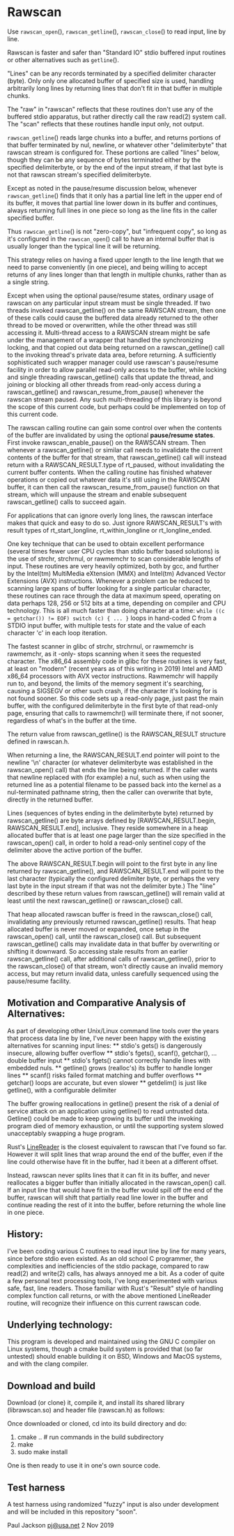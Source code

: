 # Rawscan

Use `rawscan_open`(), `rawscan_getline`(), `rawscan_close`() to read
input, line by line.

Rawscan is faster and safer than "Standard IO" stdio buffered input
routines or other alternatives such as `getline`().

"Lines" can be any records terminated by a specified delimiter
character (byte).  Only only one allocated buffer of specified size
is used, handling arbitrarily long lines by returning lines that
don't fit in that buffer in multiple chunks.

The "raw" in "rawscan" reflects that these routines don't use any
of the buffered stdio apparatus, but rather directly call the raw
read(2) system call.  The "scan" reflects that these routines handle
input only, not output.

`rawscan_getline`() reads large chunks into a buffer, and returns
portions of that buffer terminated by nul, newline, or whatever
other "delimiterbyte" that rawscan stream is configured for.
These portions are called "lines" below, though they can be any
sequence of bytes terminated either by the specified delimiterbyte,
or by the end of the input stream, if that last byte is not that
rawscan stream's specified delimiterbyte.

Except as noted in the pause/resume discussion below, whenever
`rawscan_getline`() finds that it only has a partial line left in the
upper end of its buffer, it moves that partial line lower down in
its buffer and continues, always returning full lines in one piece
so long as the line fits in the caller specified buffer.

Thus `rawscan_getline`() is not "zero-copy", but "infrequent copy",
so long as it's configured in the `rawscan_open`() call to have an
internal buffer that is usually longer than the typical line it
will be returning.

This strategy relies on having a fixed upper length to the line
length that we need to parse conveniently (in one piece), and being
willing to accept returns of any lines longer than that length in
multiple chunks, rather than as a single string.

Except when using the optional pause/resume states, ordinary usage
of rawscan on any particular input stream must be single threaded.
If two threads invoked rawscan_getline() on the same RAWSCAN stream,
then one of these calls could cause the buffered data already
returned to the other thread to be moved or overwritten, while
the other thread was still accessing it.  Multi-thread access to
a RAWSCAN stream might be safe under the management of a wrapper
that handled the synchronizing locking, and that copied out data
being returned on a rawscan_getline() call to the invoking thread's
private data area, before returning.  A sufficiently sophisticated
such wrapper manager could use rawscan's pause/resume facility
in order to allow parallel read-only access to the buffer, while
locking and single threading rawscan_getline() calls that update the
thread, and joining or blocking all other threads from read-only
access during a rawscan_getline() and rawscan_resume_from_pause()
whenever the rawscan stream paused.  Any such multi-threading of
this library is beyond the scope of this current code, but perhaps
could be implemented on top of this current code.

The rawscan calling routine can gain some control over when the
contents of the buffer are invalidated by using the optional
**pause/resume states**.  First invoke rawscan_enable_pause() on
the RAWSCAN stream.  Then whenever a rawscan_getline() or similar
call needs to invalidate the current contents of the buffer for
that stream, that rawscan_getline() call will instead return with a
RAWSCAN_RESULT.type of rt_paused, without invalidating the current
buffer contents.  When the calling routine has finished whatever
operations or copied out whatever data it's still using in the
RAWSCAN buffer, it can then call the rawscan_resume_from_pause()
function on that stream, which will unpause the stream and enable
subsequent rawscan_getline() calls to succeed again.

For applications that can ignore overly long lines, the rawscan
interface makes that quick and easy to do so.  Just ignore
RAWSCAN_RESULT's with result types of rt_start_longline,
rt_within_longline or rt_longline_ended.

One key technique that can be used to obtain excellent performance
(several times fewer user CPU cycles than stdio buffer based
solutions) is the use of strchr, strchrnul, or rawmemchr to scan
considerable lengths of input. These routines are very heavily
optimized, both by gcc, and further by the Intel(tm) MultiMedia
eXtension (MMX) and Intel(tm) Advanced Vector Extensions (AVX)
instructions. Whenever a problem can be reduced to scanning large
spans of buffer looking for a single particular character, these
routines can race through the data at maximum speed, operating on
data perhaps 128, 256 or 512 bits at a time, depending on compiler
and CPU technology.  This is all much faster than doing character
at a time:
     `while ((c = getchar()) != EOF) switch (c) { ... }`
loops in hand-coded C from a STDIO input buffer, with multiple tests
for state and the value of each character 'c' in each loop iteration.

The fastest scanner in glibc of strchr, strchrnul, or rawmemchr is
rawmemchr, as it -only- stops scanning when it sees the requested
character.  The x86_64 assembly code in glibc for these routines is
very fast, at least on "modern" (recent years as of this writing in
2019) Intel and AMD x86_64 processors with AVX vector instructions.
Rawmemchr will happily run to, and beyond, the limits of the memory
segment it's searching, causing a SIGSEGV or other such crash,
if the character it's looking for is not found sooner.  So this
code sets up a read-only page, just past the main buffer, with the
configured delimiterbyte in the first byte of that read-only page,
ensuring that calls to rawmemchr() will terminate there, if not
sooner, regardless of what's in the buffer at the time.

The return value from rawscan_getline() is the RAWSCAN_RESULT
structure defined in rawscan.h.

When returning a line, the RAWSCAN_RESULT.end pointer will point to
the newline '\n' character (or whatever delimiterbyte was established
in the rawscan_open() call) that ends the line being returned.
If the caller wants that newline replaced with (for example) a nul,
such as when using the returned line as a potential filename to be
passed back into the kernel as a nul-terminated pathname string,
then the caller can overwrite that byte, directly in the returned
buffer.

Lines (sequences of bytes ending in the delimiterbyte byte)
returned by rawscan_getline() are byte arrays defined by
[RAWSCAN_RESULT.begin, RAWSCAN_RESULT.end], inclusive.  They
reside somewhere in a heap allocated buffer that is at least one
page larger than the size specified in the rawscan_open() call,
in order to hold a read-only sentinel copy of the delimiter
above the active portion of the buffer.

The above RAWSCAN_RESULT.begin will point to the first byte in any
line returned by rawscan_getline(), and RAWSCAN_RESULT.end will
point to the last character (typically the configured delimiter byte,
or perhaps the very last byte in the input stream if that was not
the delimiter byte.)  The "line" described by these return values
from rawscan_getline() will remain valid at least until the next
rawscan_getline() or rawscan_close() call.

That heap allocated rawscan buffer is freed in the rawscan_close()
call, invalidating any previously returned rawscan_getline() results.
That heap allocated buffer is never moved or expanded, once setup
in the rawscan_open() call, until the rawscan_close() call.  But
subsequent rawscan_getline() calls may invalidate data in that buffer
by overwriting or shifting it downward. So accessing stale results
from an earlier rawscan_getline() call, after additional calls
of rawscan_getline(), prior to the rawscan_close() of that stream,
won't directly cause an invalid memory access, but may return invalid
data, unless carefully sequenced using the pause/resume facility.

## Motivation and Comparative Analysis of Alternatives:
As part of developing other Unix/Linux command line tools over the
years that process data line by line, I've never been happy with
the existing alternatives for scanning input lines:
 ** stdio's gets() is dangerously insecure, allowing buffer overflow
 ** stdio's fgets(), scanf(), getchar(), ... double buffer input
 ** stdio's fgets() cannot correctly handle lines with embedded nuls.
 ** getline() grows (realloc's) its buffer to handle longer lines
 ** scanf() risks failed format matching and buffer overflows
 ** getchar() loops are accurate, but even slower
 ** getdelim() is just like getline(), with a configurable delimiter

The buffer growing reallocations in getline() present the risk of
a denial of service attack on an application using getline() to
read untrusted data.  Getline() could be made to keep growing its
buffer until the invoking program died of memory exhaustion, or
until the supporting system slowed unacceptably swapping a huge
program.

Rust's [LineReader](https://crates.io/crates/linereader) is the
closest equivalent to rawscan that I've found so far.  However it
will split lines that wrap around the end of the buffer, even if
the line could otherwise have fit in the buffer, had it been at a
different offset.

Instead, rawscan never splits lines that it can fit in its buffer,
and never reallocates a bigger buffer than initially allocated in
the rawscan_open() call.  If an input line that would have fit in
the buffer would spill off the end of the buffer, rawscan will
shift that partially read line lower in the buffer and continue
reading the rest of it into the buffer, before returning the whole
line in one piece.

## History:
I've been coding various C routines to read input line by line
for many years, since before stdio even existed.  As an old
school C programmer, the complexities and inefficiencies of
the stdio package, compared to raw read(2) and write(2) calls,
has always annoyed me a bit.  As a coder of quite a few personal
text processing tools, I've long experimented with various safe,
fast, line readers.  Those familiar with Rust's "Result" style
of handling complex function call returns, or with the above
mentioned LineReader routine, will recognize their influence
on this current rawscan code.

## Underlying technology:
This program is developed and maintained using the GNU C compiler
on Linux systems, though a cmake build system is provided that
(so far untested) should enable building it on BSD, Windows and
MacOS systems, and with the clang compiler.

## Download and build
Download (or clone) it, compile it, and install its shared library
(librawscan.so) and header file (rawscan.h) as follows:

Once downloaded or cloned, cd into its build directory and do:

 1. cmake ..      # run commands in the build subdirectory
 2. make
 3. sudo make install

One is then ready to use it in one's own source code.

## Test harness
A test harness using randomized "fuzzy" input is also under
development and will be included in this repository "soon".

Paul Jackson
pj@usa.net
2 Nov 2019

